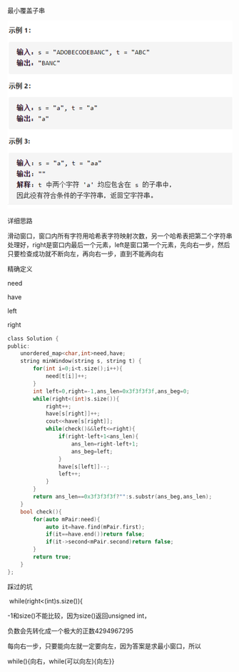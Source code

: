 最小覆盖子串

![img](image/1627574033027.png)

详细思路

滑动窗口，窗口内所有字符用哈希表字符映射次数，另一个哈希表把第二个字符串处理好，right是窗口内最后一个元素，left是窗口第一个元素，先向右一步，然后只要检查成功就不断向左，再向右一步，直到不能再向右

精确定义

need

have

left

right

```c
class Solution {
public:
    unordered_map<char,int>need,have;
    string minWindow(string s, string t) {
        for(int i=0;i<t.size();i++){
            need[t[i]]++;
        }
        int left=0,right=-1,ans_len=0x3f3f3f3f,ans_beg=0;
        while(right<(int)s.size()){
            right++;
            have[s[right]]++;
            cout<<have[s[right]];
            while(check()&&left<=right){
                if(right-left+1<ans_len){
                    ans_len=right-left+1;
                    ans_beg=left;
                }
                have[s[left]]--;
                left++;              
            }
        }
        return ans_len==0x3f3f3f3f?"":s.substr(ans_beg,ans_len);
    }
    bool check(){
        for(auto mPair:need){
            auto it=have.find(mPair.first);
            if(it==have.end())return false;
            if(it->second<mPair.second)return false;
        }
        return true;
    }
};
```



踩过的坑

​    while(right<(int)s.size()){

-1和size()不能比较，因为size()返回unsigned int，

负数会先转化成一个极大的正数4294967295

每向右一步，只要能向左就一定要向左，因为答案是求最小窗口，所以

while(){向右，while(可以向左){向左}}